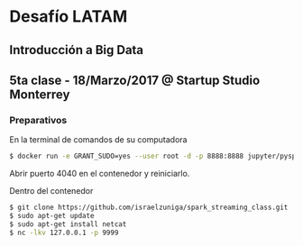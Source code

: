 # Desafío LATAM
## Introducción a Big Data
## 5ta clase - 18/Marzo/2017 @ Startup Studio Monterrey

### Preparativos

En la terminal de comandos de su computadora

```bash
$ docker run -e GRANT_SUDO=yes --user root -d -p 8888:8888 jupyter/pyspark-notebook start-notebook.sh
```

Abrir puerto 4040 en el contenedor y reiniciarlo.

Dentro del contenedor

```bash
$ git clone https://github.com/israelzuniga/spark_streaming_class.git
$ sudo apt-get update
$ sudo apt-get install netcat
$ nc -lkv 127.0.0.1 -p 9999
```
